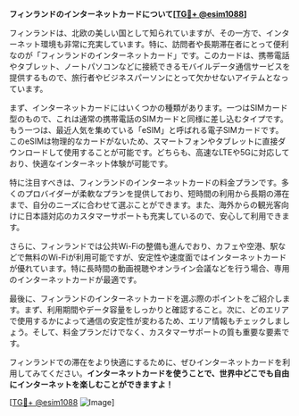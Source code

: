 **フィンランドのインターネットカードについて[[TG💪+ @esim1088](https://t.me/s/esim1088)]**

フィンランドは、北欧の美しい国として知られていますが、その一方で、インターネット環境も非常に充実しています。特に、訪問者や長期滞在者にとって便利なのが「フィンランドのインターネットカード」です。このカードは、携帯電話やタブレット、ノートパソコンなどに接続できるモバイルデータ通信サービスを提供するもので、旅行者やビジネスパーソンにとって欠かせないアイテムとなっています。

まず、インターネットカードにはいくつかの種類があります。一つはSIMカード型のもので、これは通常の携帯電話のSIMカードと同様に差し込むタイプです。もう一つは、最近人気を集めている「eSIM」と呼ばれる電子SIMカードです。このeSIMは物理的なカードがないため、スマートフォンやタブレットに直接ダウンロードして使用することが可能です。どちらも、高速なLTEや5Gに対応しており、快適なインターネット体験が可能です。

特に注目すべきは、フィンランドのインターネットカードの料金プランです。多くのプロバイダーが柔軟なプランを提供しており、短時間の利用から長期の滞在まで、自分のニーズに合わせて選ぶことができます。また、海外からの観光客向けに日本語対応のカスタマーサポートも充実しているので、安心して利用できます。

さらに、フィンランドでは公共Wi-Fiの整備も進んでおり、カフェや空港、駅などで無料のWi-Fiが利用可能ですが、安定性や速度面ではインターネットカードが優れています。特に長時間の動画視聴やオンライン会議などを行う場合、専用のインターネットカードが最適です。

最後に、フィンランドのインターネットカードを選ぶ際のポイントをご紹介します。まず、利用期間やデータ容量をしっかりと確認すること。次に、どのエリアで使用するかによって通信の安定性が変わるため、エリア情報もチェックしましょう。そして、料金プランだけでなく、カスタマーサポートの質も重要な要素です。

フィンランドでの滞在をより快適にするために、ぜひインターネットカードを利用してみてください。**インターネットカードを使うことで、世界中どこでも自由にインターネットを楽しむことができますよ！**

[[TG💪+ @esim1088](https://t.me/s/esim1088) ![Image](https://i.postimg.cc/Y0z9fWf4/image.png)]